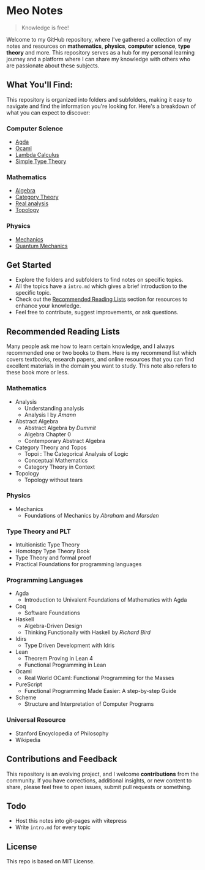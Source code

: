# Meo Notes
> Knowledge is free!

Welcome to my GitHub repository, where I've gathered a collection of my notes and resources on **mathematics**, **physics**, **computer science**, **type theory** and more. This repository serves as a hub for my personal learning journey and a platform where I can share my knowledge with others who are passionate about these subjects. 

## What You'll Find:
This repository is organized into folders and subfolders, making it easy to navigate and find the information you're looking for. Here's a breakdown of what you can expect to discover:

### Computer Science
- [Agda](./cs/agda/intro.md)
- [Ocaml](./cs/ocaml/types.md)
- [Lambda Calculus](./cs/tt/lambda.md)
- [Simple Type Theory](./cs/tt/type_theory.md)

### Mathematics
- [Algebra](./math/algebra/intro.md)
- [Category Theory](./math/cat/intro.md)
- [Real analysis](./math/analysis/intro.md)
- [Topology](./math/topology/intro.md)

### Physics
- [Mechanics](./physics/mechanics/intro.md)
- [Quantum Mechanics](TODO)

## Get Started
- Explore the folders and subfolders to find notes on specific topics.
- All the topics have a `intro.md` which gives a brief introduction to the specific topic.
- Check out the [Recommended Reading Lists](#recommended-reading-lists) section for resources to enhance your knowledge.
- Feel free to contribute, suggest improvements, or ask questions.


## Recommended Reading Lists
Many people ask me how to learn certain knowledge, and I always recommended one or two books to them. Here is my recommend list which covers textbooks, research papers, and online resources that you can find excellent materials in the domain you want to study. This note also refers to these book more or less.

### Mathematics
- Analysis
  - Understanding analysis
  - Analysis I by *Amann*
- Abstract Algebra
  - Abstract Algebra by *Dummit*
  - Algebra Chapter 0
  - Contemporary Abstract Algebra
- Category Theory and Topos
  - Topoi : The Categorical Analysis of Logic
  - Conceptual Mathematics
  - Category Theory in Context
- Topology
  - Topology without tears

### Physics
- Mechanics
  - Foundations of Mechanics by *Abraham* and *Marsden*

### Type Theory and PLT
- Intuitionistic Type Theory
- Homotopy Type Theory Book
- Type Theory and formal proof
- Practical Foundations for programming languages

### Programming Languages
- Agda
  - Introduction to Univalent Foundations of Mathematics with Agda
- Coq
  - Software Foundations
- Haskell
  - Algebra-Driven Design
  - Thinking Functionally with Haskell by *Richard Bird*
- Idirs
  - Type Driven Development with Idris
- Lean
  - Theorem Proving in Lean 4
  - Functional Programming in Lean
- Ocaml
  - Real World OCaml: Functional Programming for the Masses
- PureScript
  - Functional Programming Made Easier: A step-by-step Guide
- Scheme
  - Structure and Interpretation of Computer Programs

### Universal Resource
- Stanford Encyclopedia of Philosophy
- Wikipedia

## Contributions and Feedback
This repository is an evolving project, and I welcome **contributions** from the community. If you have corrections, additional insights, or new content to share, please feel free to open issues, submit pull requests or something.

## Todo
- Host this notes into git-pages with vitepress
- Write `intro.md` for every topic

## License
This repo is based on MIT License.